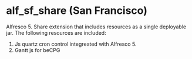 # alf_sf_share (San Francisco)
Alfresco 5. Share extension that includes resources as a single deployable jar.
The following resources are included:
1. Js quartz cron control integreated with Alfresco 5.
2. Gantt js for beCPG
